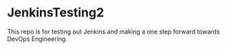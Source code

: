 # JenkinsTesting2
This repo is for testing out Jenkins and making a one step forward towards DevOps Engineering.
